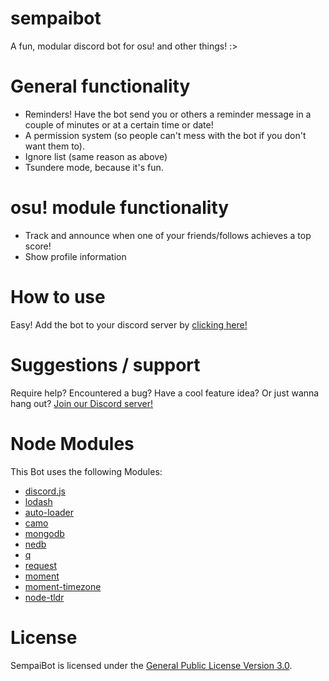 # sempaibot
A fun, modular discord bot for osu! and other things! :> 

# General functionality
- Reminders! Have the bot send you or others a reminder message in a couple of minutes or at a certain time or date!
- A permission system (so people can't mess with the bot if you don't want them to).
- Ignore list (same reason as above)
- Tsundere mode, because it's fun.

# osu! module functionality
- Track and announce when one of your friends/follows achieves a top score!
- Show profile information

# How to use
Easy! Add the bot to your discord server by [clicking  here!](https://discordapp.com/oauth2/authorize?client_id=182114190364901377&scope=bot&permissions=103992320)

# Suggestions / support
Require help? Encountered a bug? Have a cool feature idea? Or just wanna hang out? [Join our Discord server!](https://discord.gg/011LAjb1kyzCD0BY5)

# Node Modules
This Bot uses the following Modules:
- [discord.js](https://github.com/hydrabolt/discord.js/)
- [lodash](https://lodash.com/)
- [auto-loader](https://github.com/jwerle/node-auto-loader)
- [camo](https://github.com/scottwrobinson/camo)
- [mongodb](https://github.com/mongodb/node-mongodb-native)
- [nedb](https://github.com/louischatriot/nedb)
- [q](https://github.com/kriskowal/q)
- [request](https://github.com/request/request)
- [moment](http://momentjs.com/)
- [moment-timezone](http://momentjs.com/timezone/)
- [node-tldr](https://github.com/philpl/node-tldr)

# License
SempaiBot is licensed under the [General Public License Version 3.0](https://www.gnu.org/licenses/gpl-3.0.en.html).

